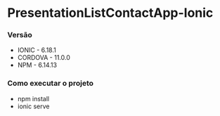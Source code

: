 # PresentationListContactApp-Ionic

### Versão
- IONIC - 6.18.1
- CORDOVA - 11.0.0
- NPM - 6.14.13

### Como executar o projeto

- npm install
- ionic serve

